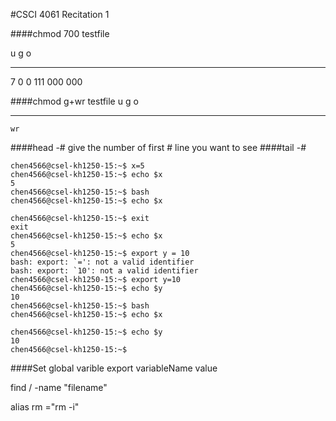 #CSCI 4061 Recitation 1





####chmod 700 testfile


u   g   o
--- --- ---
 7   0   0
111 000 000



####chmod g+wr testfile
u   g   o
--- --- ---
	wr


####head -# give the number of first # line you want to see
####tail -#


	chen4566@csel-kh1250-15:~$ x=5
	chen4566@csel-kh1250-15:~$ echo $x
	5
	chen4566@csel-kh1250-15:~$ bash
	chen4566@csel-kh1250-15:~$ echo $x

	chen4566@csel-kh1250-15:~$ exit
	exit
	chen4566@csel-kh1250-15:~$ echo $x
	5
	chen4566@csel-kh1250-15:~$ export y = 10
	bash: export: `=': not a valid identifier
	bash: export: `10': not a valid identifier
	chen4566@csel-kh1250-15:~$ export y=10
	chen4566@csel-kh1250-15:~$ echo $y
	10
	chen4566@csel-kh1250-15:~$ bash 
	chen4566@csel-kh1250-15:~$ echo $x

	chen4566@csel-kh1250-15:~$ echo $y
	10
	chen4566@csel-kh1250-15:~$ 


####Set global varible
	export variableName value

find / -name "filename"



alias rm ="rm -i"

